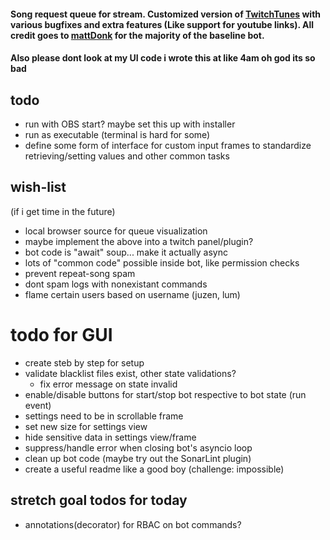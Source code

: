 #### Song request queue for stream. Customized version of [TwitchTunes](https://github.com/mmattDonk/TwitchTunes) with various bugfixes and extra features (Like support for youtube links). All credit goes to [mattDonk](https://github.com/mmattDonk) for the majority of the baseline bot.

#### Also please dont look at my UI code i wrote this at like 4am oh god its so bad

## todo
- run with OBS start? maybe set this up with installer
- run as executable (terminal is hard for some)
- define some form of interface for custom input frames to standardize retrieving/setting values and other common tasks

## wish-list
(if i get time in the future)
- local browser source for queue visualization
- maybe implement the above into a twitch panel/plugin?
- bot code is "await" soup... make it actually async
- lots of "common code" possible inside bot, like permission checks
- prevent repeat-song spam
- dont spam logs with nonexistant commands
- flame certain users based on username (juzen, lum)


# todo for GUI
- create steb by step for setup
- validate blacklist files exist, other state validations?
  - fix error message on state invalid
- enable/disable buttons for start/stop bot respective to bot state (run event)
- settings need to be in scrollable frame
- set new size for settings view
- hide sensitive data in settings view/frame
- suppress/handle error when closing bot's asyncio loop
- clean up bot code (maybe try out the SonarLint plugin)
- create a useful readme like a good boy (challenge: impossible)

## stretch goal todos for today
- annotations(decorator)  for RBAC on bot commands?